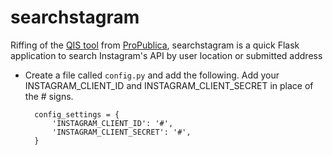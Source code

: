 searchstagram
=============

Riffing of the [QIS tool](https://github.com/propublica/qis) from [ProPublica](http://www.propublica.org/nerds/item/a-super-simple-tool-to-search-instagram-by-time-and-location), searchstagram is a quick Flask application to search Instagram's API by user location or submitted address

* Create a file called ```config.py``` and add the following. Add your INSTAGRAM_CLIENT_ID and INSTAGRAM_CLIENT_SECRET in place of the # signs.

        config_settings = {
            'INSTAGRAM_CLIENT_ID': '#',
            'INSTAGRAM_CLIENT_SECRET': '#',
        }